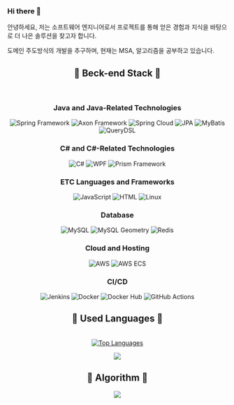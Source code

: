 ### Hi there 👋

안녕하세요, 
저는 소프트웨어 엔지니어로서 프로젝트를 통해 얻은 경험과 지식을 바탕으로 더 나은 솔루션을 찾고자 합니다.

도메인 주도방식의 개발을 추구하며, 현재는 MSA, 알고리즘을 공부하고 있습니다. 


<h2 align='center'>🌱 Beck-end Stack 🌱</h2>
<br/>
<h3 align='center'>Java and Java-Related Technologies</h3>
    <p align='center'>
        <img src="https://img.shields.io/badge/Spring%20Framework-6DB33F?style=flat-square&logo=Spring&logoColor=white" alt="Spring Framework">
        <img src="https://img.shields.io/badge/Axon%20Framework-336791?style=flat-square&logo=Java&logoColor=white" alt="Axon Framework">
        <img src="https://img.shields.io/badge/Spring%20Cloud-6DB33F?style=flat-square&logo=Spring&logoColor=white" alt="Spring Cloud">
        <img src="https://img.shields.io/badge/JPA-59666C?style=flat-square&logo=Java&logoColor=white" alt="JPA">
        <img src="https://img.shields.io/badge/MyBatis-59666C?style=flat-square&logo=Java&logoColor=white" alt="MyBatis">
         <img src="https://img.shields.io/badge/QueryDSL-135C33?style=flat-square&logo=Java&logoColor=white" alt="QueryDSL">
    </p>
<h3 align='center'>C# and C#-Related Technologies</h3>
   <p align='center'>
        <img src="https://img.shields.io/badge/C%23-239120?style=flat-square&logo=C%20Sharp&logoColor=white" alt="C#">
        <img src="https://img.shields.io/badge/WPF-5D2B7D?style=flat-square&logo=Windows&logoColor=white" alt="WPF">
        <img src="https://img.shields.io/badge/Prism%20Framework-06A2E0?style=flat-square&logo=dot-net&logoColor=white" alt="Prism Framework">
    </p>
<h3 align='center'>ETC Languages and Frameworks</h3>
<p align='center'>
        <img src="https://img.shields.io/badge/JavaScript-F7DF1E?style=flat-square&logo=JavaScript&logoColor=white" alt="JavaScript">
        <img src="https://img.shields.io/badge/HTML-E34F26?style=flat-square&logo=HTML5&logoColor=white" alt="HTML">
        <img src="https://img.shields.io/badge/Linux-FCC624?style=flat-square&logo=Linux&logoColor=white" alt="Linux">
</p>
<h3 align='center'>Database</h3>
    <p align='center'>
        <img src="https://img.shields.io/badge/MySQL-4479A1?style=flat-square&logo=MySQL&logoColor=white" alt="MySQL">
        <img src="https://img.shields.io/badge/MySQL%20Geometry-4479A1?style=flat-square&logo=MySQL&logoColor=white" alt="MySQL Geometry">
        <img src="https://img.shields.io/badge/Redis-DC382D?style=flat-square&logo=Redis&logoColor=white" alt="Redis">
    </p>
<h3 align='center'>Cloud and Hosting</h3>
    <p align='center'>
        <img src="https://img.shields.io/badge/AWS-FF9900?style=flat-square&logo=Amazon%20AWS&logoColor=white" alt="AWS">
        <img src="https://img.shields.io/badge/AWS%20ECS-232F3E?style=flat-square&logo=Amazon%20AWS&logoColor=white" alt="AWS ECS">
    </p>
<h3 align='center'>CI/CD</h3>
    <p align='center'>
        <img src="https://img.shields.io/badge/Jenkins-D24939?style=flat-square&logo=Jenkins&logoColor=white" alt="Jenkins">
        <img src="https://img.shields.io/badge/Docker-2496ED?style=flat-square&logo=Docker&logoColor=white" alt="Docker">
        <img src="https://img.shields.io/badge/Docker%20Hub-2496ED?style=flat-square&logo=Docker&logoColor=white" alt="Docker Hub">
        <img src="https://img.shields.io/badge/GitHub%20Actions-2496ED?style=flat-square&logo=GitHub%20Actions&logoColor=white" alt="GitHub Actions">
    </p>
<h2 align='center'>🌱 Used Languages 🌱</h2>
    <br/>
<div align="center">
  <a href="https://github.com/tmdghks7836">
    <img src="https://github-readme-stats.vercel.app/api/top-langs/?username=tmdghks7836&layout=compact&hide=C%2B%2B&langs_count=6" alt="Top Languages" />
  </a>
</div>
<p align="center">
  <a href="https://hits.seeyoufarm.com"><img src="https://hits.seeyoufarm.com/api/count/incr/badge.svg?url=https%3A%2F%2Fgithub.com%2Ftmdghks7836&count_bg=%2341B883&title_bg=%23CDC2C2&icon=github.svg&icon_color=%23E7E7E7&title=hits&edge_flat=false"/></a>
</p>
<h2 align='center'>🌱 Algorithm 🌱</h2>
<div align="center">
<img src="http://mazassumnida.wtf/api/generate_badge?boj=tmdghks7836">
</div>
